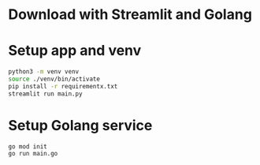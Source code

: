 # Download with Streamlit and Golang

# Setup app and venv
```sh
python3 -m venv venv
source ./venv/bin/activate
pip install -r requirementx.txt
streamlit run main.py
```

# Setup Golang service
```sh
go mod init
go run main.go
```